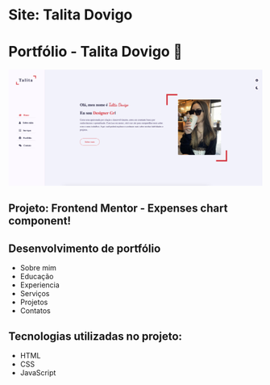 # Site: Talita Dovigo 
# Portfólio - Talita Dovigo 🚀

![Portfólio - Talita Dovigo](./image/image.png)

## Projeto: Frontend Mentor - Expenses chart component! 

## Desenvolvimento de portfólio
* Sobre mim
* Educação
* Experiencia
* Serviços
* Projetos
* Contatos

## Tecnologias utilizadas no projeto:
* HTML
* CSS
* JavaScript

